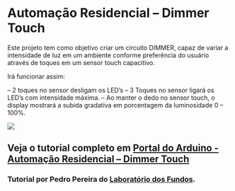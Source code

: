 # Automação Residencial – Dimmer Touch
Este projeto tem como objetivo criar um circuito DIMMER, capaz de variar a intensidade de luz em um ambiente conforme preferência do usuário através de toques em um sensor touch capacitivo.

Irá funcionar assim:

– 2 toques no sensor desligam os LED’s
– 3 Toques no sensor ligará os LED’s com intensidade máxima.
– Ao manter o dedo no sensor touch, o display mostrará a subida gradativa em porcentagem da luminosidade 0 – 100%.

<img src="http://portaldoarduino.com.br/wp-content/uploads/2018/11/SENSOR-DE-TOQUES_bb-1024x831.jpg" />

## Veja o tutorial completo em <a href="http://portaldoarduino.com.br/automacao-residencial-dimmer-touch/" target="_blank">Portal do Arduino - Automação Residencial – Dimmer Touch</a>

### Tutorial por Pedro Pereira do <a href="https://www.instagram.com/laboratorio_dosfundos/">Laboratório dos Fundos</a>.
